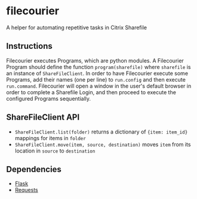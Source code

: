 # filecourier
A helper for automating repetitive tasks in Citrix Sharefile

## Instructions
Filecourier executes Programs, which are python modules. A Filecourier Program should define the function `program(sharefile)` where `sharefile` is an instance of `ShareFileClient`. In order to have Filecourier execute some Programs, add their names (one per line) to `run.config` and then execute `run.command`. Filecourier
will open a window in the user's default browser in order to complete a Sharefile Login, and then proceed to execute the configured Programs sequentially.

## ShareFileClient API
- `ShareFileClient.list(folder)` returns a dictionary of `{item: item_id}` mappings for items in `folder`
- `ShareFileClient.move(item, source, destination)` moves `item` from its location in `source` to `destination`

## Dependencies
- [Flask](http://flask.pocoo.org/)
- [Requests](http://docs.python-requests.org/en/master/)
